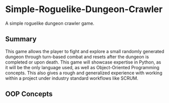 # Simple-Roguelike-Dungeon-Crawler
A simple roguelike dungeon crawler game.

## Summary
This game allows the player to fight and explore a small randomly generated dungeon through turn-based combat and resets after the dungeon is completed or upon death. This game will showcase expertise in Python, as it will be the only language used, as well as Object-Oriented Programming concepts. This also gives a rough and generalized experience with working within a project under industry standard workflows like SCRUM. 

## OOP Concepts
